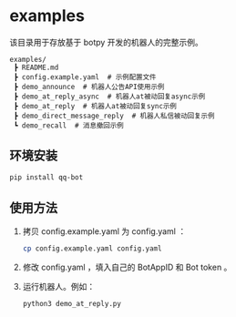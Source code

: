# examples

该目录用于存放基于 botpy 开发的机器人的完整示例。

```
examples/
 ┣ README.md
 ┣ config.example.yaml  # 示例配置文件
 ┣ demo_announce  # 机器人公告API使用示例
 ┣ demo_at_reply_async  # 机器人at被动回复async示例
 ┣ demo_at_reply  # 机器人at被动回复sync示例
 ┣ demo_direct_message_reply  # 机器人私信被动回复示例
 ┗ demo_recall  # 消息撤回示例
```

## 环境安装

``` bash
pip install qq-bot
```

## 使用方法

1. 拷贝 config.example.yaml 为 config.yaml ：

    ``` bash
    cp config.example.yaml config.yaml
    ```

2. 修改 config.yaml ，填入自己的 BotAppID 和  Bot token 。
3. 运行机器人。例如：

    ``` bash
    python3 demo_at_reply.py
    ```
